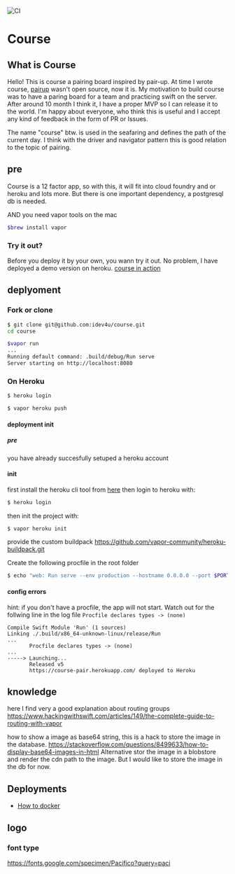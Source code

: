 ![CI](https://github.com/idev4u/course/workflows/CI/badge.svg?branch=master)

# Course

## What is Course
Hello! This is course a pairing board inspired by pair-up. At time I wrote course, [pairup](https://github.com/julz/pairup) wasn't open source, now it is.
My motivation to build course was to have a paring board for a team and practicing swift on the server.
After around 10 month I think it, I have a proper MVP so I can release it to the world.
I'm happy about everyone, who think this is useful and I accept any kind of feedback in the form of PR or Issues.

The name "course" btw. is used in the seafaring and defines the path of the current day. I think with the driver and navigator pattern this is good relation to the topic of pairing.

## pre

Course is a 12 factor app, so with this, it will fit into cloud foundry and or heroku and lots more. But there is one important dependency, a postgresql db is needed.

AND you need vapor tools on the mac
```sh
$brew install vapor
```

### Try it out?

Before you deploy it by your own, you wann try it out. No problem, I have deployed a demo version on heroku.
[course in action](https://course-pair.herokuapp.com)

## deplyoment

### Fork or clone

```sh
$ git clone git@github.com:idev4u/course.git
cd course
```

```sh
$vapor run
...
Running default command: .build/debug/Run serve
Server starting on http://localhost:8080
```

### On Heroku

```sh
$ heroku login
```

```sh
$ vapor heroku push
```

#### deployment init

##### pre 

you have already succesfully setuped a heroku account

#### init
first install the heroku cli tool from [here](https://devcenter.heroku.com/articles/heroku-cli)
then login to heroku with:

```sh
$ heroku login
```
then init the project with:
```sh
$ vapor heroku init
```
provide the custom buildpack https://github.com/vapor-community/heroku-buildpack.git

Create the following procfile in the root folder
```sh
$ echo "web: Run serve --env production --hostname 0.0.0.0 --port $PORT" > Procfile
```
#### config errors
hint: if you don't have a procfile, the app will not start. Watch out for the follwing line in the log file `Procfile declares types -> (none)`
```
Compile Swift Module 'Run' (1 sources)
Linking ./.build/x86_64-unknown-linux/release/Run
...
       Procfile declares types -> (none)
...
-----> Launching...
       Released v5
       https://course-pair.herokuapp.com/ deployed to Heroku
```

## knowledge
here I find very a good explanation about routing groups
https://www.hackingwithswift.com/articles/149/the-complete-guide-to-routing-with-vapor

how to show a image as base64 string, this is a hack to store the image in the database.
https://stackoverflow.com/questions/8499633/how-to-display-base64-images-in-html
Alternative stor the image in a blobstore and render the cdn path to the image. But I would like to store the image in the db for now.

## Deployments
* [How to docker](docker_readme.md)

## logo 

### font type
https://fonts.google.com/specimen/Pacifico?query=paci
